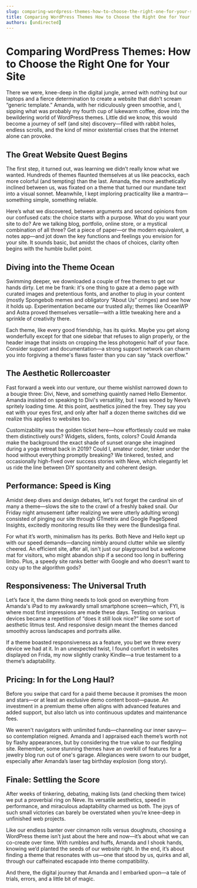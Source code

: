 ```yaml
---
slug: comparing-wordpress-themes-how-to-choose-the-right-one-for-your-site
title: Comparing WordPress Themes How to Choose the Right One for Your Site
authors: [undirected]
---
```



# Comparing WordPress Themes: How to Choose the Right One for Your Site

There we were, knee-deep in the digital jungle, armed with nothing but our laptops and a fierce determination to create a website that didn’t scream “generic template.” Amanda, with her ridiculously green smoothie, and I, sipping what was probably my fourth cup of lukewarm coffee, dove into the bewildering world of WordPress themes. Little did we know, this would become a journey of self (and site) discovery—filled with rabbit holes, endless scrolls, and the kind of minor existential crises that the internet alone can provoke.

## The Great Website Quest Begins

The first step, it turned out, was learning we didn’t really know what we wanted. Hundreds of themes flaunted themselves at us like peacocks, each more colorful (and tempting) than the last. Amanda, the more aesthetically inclined between us, was fixated on a theme that turned our mundane text into a visual sonnet. Meanwhile, I kept imploring practicality like a mantra—something simple, something reliable.

Here’s what we discovered, between arguments and second opinions from our confused cats: the choice starts with a purpose. What do you want your site to do? Are we talking blog, portfolio, online store, or a mystical combination of all three? Get a piece of paper—or the modern equivalent, a notes app—and jot down the key functions and feelings you envision for your site. It sounds basic, but amidst the chaos of choices, clarity often begins with the humble bullet point.

## Diving into the Theme Ocean

Swimming deeper, we downloaded a couple of free themes to get our hands dirty. Let me be frank: it's one thing to gaze at a demo page with curated images and pretentious fonts, and another to plug in your content (mostly Spongebob memes and obligatory “About Us” cringes) and see how it holds up. Experimentation became our trusted ally; themes like OceanWP and Astra proved themselves versatile—with a little tweaking here and a sprinkle of creativity there.

Each theme, like every good friendship, has its quirks. Maybe you get along wonderfully except for that one sidebar that refuses to align properly, or the header image that insists on cropping the less photogenic half of your face. Consider support and documentation—a strong support network can charm you into forgiving a theme's flaws faster than you can say “stack overflow.”

## The Aesthetic Rollercoaster

Fast forward a week into our venture, our theme wishlist narrowed down to a bougie three: Divi, Neve, and something quaintly named Hello Elementor. Amanda insisted on speaking to Divi's versatility, but I was wooed by Neve’s spritely loading time. At this point, aesthetics joined the frey. They say you eat with your eyes first, and only after half a dozen theme switches did we realize this applies to websites too.

Customizability was the golden ticket here—how effortlessly could we make them distinctively ours? Widgets, sliders, fonts, colors? Could Amanda make the background the exact shade of sunset orange she imagined during a yoga retreat back in 2019? Could I, amateur coder, tinker under the hood without everything promptly breaking? We tinkered, tested, and occasionally high-fived over success stories with Neve, which elegantly let us ride the line between DIY spontaneity and coherent design.

## Performance: Speed is King

Amidst deep dives and design debates, let's not forget the cardinal sin of many a theme—slows the site to the crawl of a freshly baked snail. Our Friday night amusement (after realizing we were utterly adulting wrong) consisted of pinging our site through GTmetrix and Google PageSpeed Insights, excitedly monitoring results like they were the Bundesliga final.

For what it’s worth, minimalism has its perks. Both Neve and Hello kept up with our speed demands—dancing nimbly around clutter while we silently cheered. An efficient site, after all, isn't just our playground but a welcome mat for visitors, who might abandon ship if a second too long in buffering limbo. Plus, a speedy site ranks better with Google and who doesn’t want to cozy up to the algorithm gods?

## Responsiveness: The Universal Truth

Let’s face it, the damn thing needs to look good on everything from Amanda's iPad to my awkwardly small smartphone screen—which, FYI, is where most first impressions are made these days. Testing on various devices became a repetition of “does it still look nice?” like some sort of aesthetic litmus test. And responsive design meant the themes danced smoothly across landscapes and portraits alike.

If a theme boasted responsiveness as a feature, you bet we threw every device we had at it. In an unexpected twist, I found comfort in websites displayed on Frida, my now slightly cranky Kindle—a true testament to a theme’s adaptability.

## Pricing: In for the Long Haul?

Before you swipe that card for a paid theme because it promises the moon and stars—or at least an exclusive demo content boost—pause. An investment in a premium theme often aligns with advanced features and added support, but also latch us into continuous updates and maintenance fees.

We weren't navigators with unlimited funds—channeling our inner savvy—so contemplation reigned. Amanda and I appraised each theme’s worth not by flashy appearances, but by considering the true value to our fledgling site. Remember, some stunning themes have an overkill of features for a jewelry blog run out of one's garage. Allegiances were sworn to our budget, especially after Amanda’s laser tag birthday explosion (long story).

## Finale: Settling the Score

After weeks of tinkering, debating, making lists (and checking them twice) we put a proverbial ring on Neve. Its versatile aesthetics, speed in performance, and miraculous adaptability charmed us both. The joys of such small victories can barely be overstated when you’re knee-deep in unfinished web projects.

Like our endless banter over cinnamon rolls versus doughnuts, choosing a WordPress theme isn’t just about the here and now—it’s about what we can co-create over time. With rumbles and huffs, Amanda and I shook hands, knowing we’d planted the seeds of our website right. In the end, it’s about finding a theme that resonates with us—one that stood by us, quirks and all, through our caffeinated escapade into theme compatibility.

And there, the digital journey that Amanda and I embarked upon—a tale of trials, errors, and a little bit of magic.